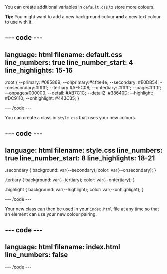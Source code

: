 You can create additional variables in `default.css` to store more colours.

**Tip:** You might want to add a new background colour **and** a new text colour to use with it.

--- code ---
---
language: html
filename: default.css
line_numbers: true
line_number_start: 4
line_highlights: 15-16
---

:root {
  --primary: #08586B;
  --onprimary:#4f4e4e;
  --secondary: #E0DB54;
  --onsecondary:#ffffff;
  --tertiary:#AF5C08;
  --ontertiary: #ffffff;
  --page:#ffffff;
  --onpage:#000000;
  --detail: #AB7C1C;
  --detail2: #38640D;
  --highlight: #DC9110;
  --onhighlight: #443C35;
}

--- /code ---

You can create a class in `style.css` that uses your new colours. 

--- code ---
---
language: html
filename: style.css
line_numbers: true
line_number_start: 8
line_highlights: 18-21
---

.secondary {
  background: var(--secondary);
  color: var(--onsecondary);
}

.tertiary {
  background: var(--tertiary);
  color: var(--ontertiary);
}

.highlight {
  background: var(--highlight);
  color: var(--onhighlight);
}

--- /code ---

Your new class can then be used in your `index.html` file at any time so that an element can use your new colour pairing. 

--- code ---
---
language: html
filename: index.html
line_numbers: false
---

<section class="highlight">

--- /code ---
